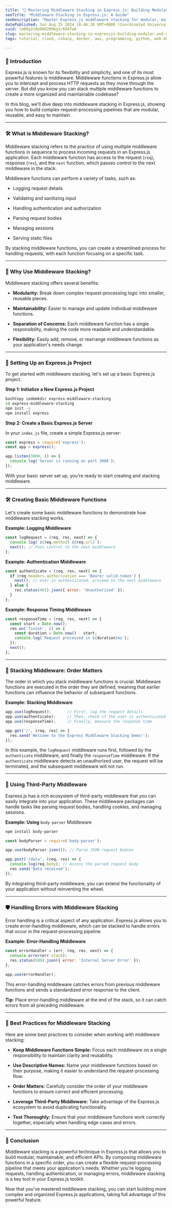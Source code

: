 ```yaml
---
title: "🚀 Mastering Middleware Stacking in Express.js: Building Modular and Maintainable APIs"
seoTitle: "Middleware Stacking in Express.js: A Guide"
seoDescription: "Master Express.js middleware stacking for modular, maintainable APIs. Streamline requests with reusable, organized functions"
datePublished: Sun Aug 25 2024 10:46:28 GMT+0000 (Coordinated Universal Time)
cuid: cm09g2c8e000209mg1r6947w6
slug: mastering-middleware-stacking-in-expressjs-building-modular-and-maintainable-apis
tags: tutorial, cloud, csharp, docker, aws, programming, python, web-development, nodejs, developer, reactjs, html5, devops, frontend-development, ethereum

---
```


### 🌟 Introduction

Express.js is known for its flexibility and simplicity, and one of its most powerful features is middleware. Middleware functions in Express.js allow you to intercept and process HTTP requests as they move through the server. But did you know you can stack multiple middleware functions to create a more organized and maintainable codebase?

In this blog, we'll dive deep into middleware stacking in Express.js, showing you how to build complex request-processing pipelines that are modular, reusable, and easy to maintain.

---

### 🛠️ What is Middleware Stacking?

Middleware stacking refers to the practice of using multiple middleware functions in sequence to process incoming requests in an Express.js application. Each middleware function has access to the request (`req`), response (`res`), and the `next` function, which passes control to the next middleware in the stack.

Middleware functions can perform a variety of tasks, such as:

* Logging request details
    
* Validating and sanitizing input
    
* Handling authentication and authorization
    
* Parsing request bodies
    
* Managing sessions
    
* Serving static files
    

By stacking middleware functions, you can create a streamlined process for handling requests, with each function focusing on a specific task.

---

### 🚀 Why Use Middleware Stacking?

Middleware stacking offers several benefits:

* **Modularity:** Break down complex request-processing logic into smaller, reusable pieces.
    
* **Maintainability:** Easier to manage and update individual middleware functions.
    
* **Separation of Concerns:** Each middleware function has a single responsibility, making the code more readable and understandable.
    
* **Flexibility:** Easily add, remove, or rearrange middleware functions as your application's needs change.
    

---

### 🔧 Setting Up an Express.js Project

To get started with middleware stacking, let's set up a basic Express.js project.

**Step 1: Initialize a New Express.js Project**

```bash
bashCopy codemkdir express-middleware-stacking
cd express-middleware-stacking
npm init -y
npm install express
```

**Step 2: Create a Basic Express.js Server**

In your `index.js` file, create a simple Express.js server:

```javascript
const express = require('express');
const app = express();

app.listen(3000, () => {
  console.log('Server is running on port 3000');
});
```

With your basic server set up, you're ready to start creating and stacking middleware.

---

### 🛠️ Creating Basic Middleware Functions

Let's create some basic middleware functions to demonstrate how middleware stacking works.

**Example: Logging Middleware**

```javascript
const logRequest = (req, res, next) => {
  console.log(`${req.method} ${req.url}`);
  next(); // Pass control to the next middleware
};
```

**Example: Authentication Middleware**

```javascript
const authenticate = (req, res, next) => {
  if (req.headers.authorization === 'Bearer valid-token') {
    next(); // User is authenticated, proceed to the next middleware
  } else {
    res.status(401).json({ error: 'Unauthorized' });
  }
};
```

**Example: Response Timing Middleware**

```javascript
const responseTime = (req, res, next) => {
  const start = Date.now();
  res.on('finish', () => {
    const duration = Date.now() - start;
    console.log(`Request processed in ${duration}ms`);
  });
  next();
};
```

---

### 🔄 Stacking Middleware: Order Matters

The order in which you stack middleware functions is crucial. Middleware functions are executed in the order they are defined, meaning that earlier functions can influence the behavior of subsequent functions.

**Example: Stacking Middleware**

```javascript
app.use(logRequest);       // First, log the request details
app.use(authenticate);     // Then, check if the user is authenticated
app.use(responseTime);     // Finally, measure the response time

app.get('/', (req, res) => {
  res.send('Welcome to the Express Middleware Stacking Demo!');
});
```

In this example, the `logRequest` middleware runs first, followed by the `authenticate` middleware, and finally the `responseTime` middleware. If the `authenticate` middleware detects an unauthorized user, the request will be terminated, and the subsequent middleware will not run.

---

### 🧩 Using Third-Party Middleware

Express.js has a rich ecosystem of third-party middleware that you can easily integrate into your application. These middleware packages can handle tasks like parsing request bodies, handling cookies, and managing sessions.

**Example: Using** `body-parser` Middleware

```bash
npm install body-parser
```

```javascript
const bodyParser = require('body-parser');

app.use(bodyParser.json()); // Parse JSON request bodies

app.post('/data', (req, res) => {
  console.log(req.body); // Access the parsed request body
  res.send('Data received');
});
```

By integrating third-party middleware, you can extend the functionality of your application without reinventing the wheel.

---

### 🛡️ Handling Errors with Middleware Stacking

Error handling is a critical aspect of any application. Express.js allows you to create error-handling middleware, which can be stacked to handle errors that occur in the request-processing pipeline.

**Example: Error-Handling Middleware**

```javascript
const errorHandler = (err, req, res, next) => {
  console.error(err.stack);
  res.status(500).json({ error: 'Internal Server Error' });
};

app.use(errorHandler);
```

This error-handling middleware catches errors from previous middleware functions and sends a standardized error response to the client.

**Tip:** Place error-handling middleware at the end of the stack, so it can catch errors from all preceding middleware.

---

### 🎯 Best Practices for Middleware Stacking

Here are some best practices to consider when working with middleware stacking:

* **Keep Middleware Functions Simple:** Focus each middleware on a single responsibility to maintain clarity and reusability.
    
* **Use Descriptive Names:** Name your middleware functions based on their purpose, making it easier to understand the request-processing flow.
    
* **Order Matters:** Carefully consider the order of your middleware functions to ensure correct and efficient processing.
    
* **Leverage Third-Party Middleware:** Take advantage of the Express.js ecosystem to avoid duplicating functionality.
    
* **Test Thoroughly:** Ensure that your middleware functions work correctly together, especially when handling edge cases and errors.
    

---

### 🎉 Conclusion

Middleware stacking is a powerful technique in Express.js that allows you to build modular, maintainable, and efficient APIs. By composing middleware functions in a specific order, you can create a flexible request-processing pipeline that meets your application's needs. Whether you're logging requests, handling authentication, or managing errors, middleware stacking is a key tool in your Express.js toolkit.

Now that you've mastered middleware stacking, you can start building more complex and organized Express.js applications, taking full advantage of this powerful feature.
